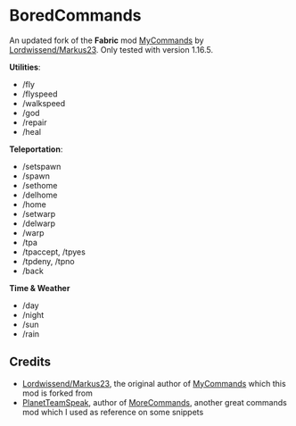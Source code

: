 # BoredCommands
An updated fork of the **Fabric** mod [MyCommands](https://github.com/Markus23/mycommands) by [Lordwissend/Markus23](https://www.curseforge.com/members/lordwissend/followers). Only tested with version 1.16.5.

**Utilities**:
- /fly
- /flyspeed
- /walkspeed
- /god
- /repair
- /heal

**Teleportation**:
- /setspawn
- /spawn
- /sethome
- /delhome
- /home
- /setwarp
- /delwarp
- /warp
- /tpa
- /tpaccept, /tpyes
- /tpdeny, /tpno
- /back

**Time & Weather**
- /day
- /night
- /sun
- /rain

## Credits
- [Lordwissend/Markus23](https://www.curseforge.com/members/lordwissend/followers), the original author of [MyCommands](https://github.com/Markus23/mycommands) which this mod is forked from
- [PlanetTeamSpeak](https://www.curseforge.com/members/planetteamspeak), author of [MoreCommands](https://github.com/PlanetTeamSpeakk/MoreCommands), another great commands mod which I used as reference on some snippets
